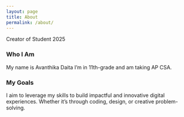 ```yaml
---
layout: page
title: About
permalink: /about/
---
```


Creator of Student 2025


### Who I Am

My name is Avanthika Daita
I’m in 11th-grade and am taking AP CSA.

### My Goals

I aim to leverage my skills to build impactful and innovative digital experiences. Whether it’s through coding, design, or creative problem-solving.
